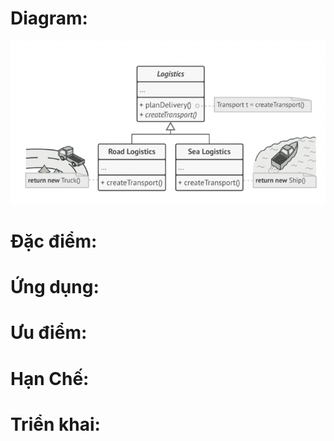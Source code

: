 # Diagram:
<img title="singleton_desgin_pattern_diagram" src="../../imgs/factory_method_UML_diagram.png" >

# Đặc điểm:

# Ứng dụng:

# Ưu điểm:

# Hạn Chế:

# Triển khai: